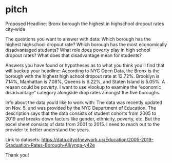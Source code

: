 # pitch

Proposed Headline: Bronx borough the highest in highschool dropout rates city-wide

The questions you want to answer with data: Which borough has the highest highschool dropout rate? Which borough has the most economically disadvantaged students? What role does poverty play in high school dropout rates? What does that disadvantage mean for students?

Answers you have found or hypotheses as to what you think you’ll find that will backup your headline: According to NYC Open Data, the Bronx is the borough with the highest high school dropout rate at 12.72%. Brooklyn is 7.14%, Manhattan is 7.08%, Queens is 6.22%, and Staten Island is 5.05%. A reason could be poverty. I want to use vlookup to examine the “economic disadvantage” category alongside drop rates amongst the five boroughs.

Info about the data you’d like to work with:
The data was recently updated on Nov. 5, and was provided by the NYC Department of Education. The description says that the data consists of student cohorts from 2005 to 2019 and breaks down factors like gender, ethnicity, poverty, etc. But the excel sheet consists of data from 2001 to 2015. I need to reach out to the provider to better understand the years.

Link to datasets: https://data.cityofnewyork.us/Education/2005-2019-Graduation-Rates-Borough-All/ynqa-y42e 

Thank you!
